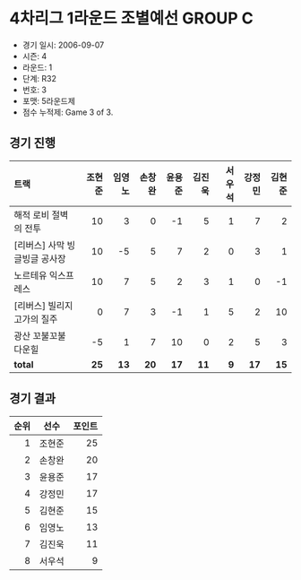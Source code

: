 # 4차리그 1라운드 조별예선 GROUP C

- 경기 일시: 2006-09-07
- 시즌: 4
- 라운드: 1
- 단계: R32
- 번호: 3
- 포맷: 5라운드제
- 점수 누적제: Game 3 of 3.





## 경기 진행

| 트랙 | 조현준 | 임영노 | 손창완 | 윤용준 | 김진욱 | 서우석 | 강정민 | 김현준 |
|:---|---:|---:|---:|---:|---:|---:|---:|---:|
| 해적 로비 절벽의 전투 | 10 | 3 | 0 | -1 | 5 | 1 | 7 | 2 |
| [리버스] 사막 빙글빙글 공사장 | 10 | -5 | 5 | 7 | 2 | 0 | 3 | 1 |
| 노르테유 익스프레스 | 10 | 7 | 5 | 2 | 3 | 1 | 0 | -1 |
| [리버스] 빌리지 고가의 질주 | 0 | 7 | 3 | -1 | 1 | 5 | 2 | 10 |
| 광산 꼬불꼬불 다운힐 | -5 | 1 | 7 | 10 | 0 | 2 | 5 | 3 |
| __total__ | __25__ | __13__ | __20__ | __17__ | __11__ | __9__ | __17__ | __15__ |




## 경기 결과

| 순위 | 선수 | 포인트 |
|---:|:---:|---:|
| 1 | 조현준 | 25 |
| 2 | 손창완 | 20 |
| 3 | 윤용준 | 17 |
| 4 | 강정민 | 17 |
| 5 | 김현준 | 15 |
| 6 | 임영노 | 13 |
| 7 | 김진욱 | 11 |
| 8 | 서우석 | 9 |

